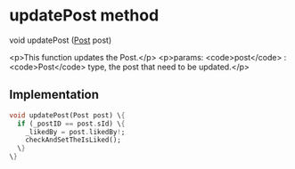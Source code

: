 


# updatePost method








void updatePost
([Post](../../models_post_post_model/Post-class.md) post)





\<p\>This function updates the Post.\</p\>
\<p\>params:
\<code\>post\</code\> : \<code\>Post\</code\> type, the post that need to be updated.\</p\>



## Implementation

```dart
void updatePost(Post post) \{
  if (_postID == post.sId) \{
    _likedBy = post.likedBy!;
    checkAndSetTheIsLiked();
  \}
\}
```







